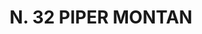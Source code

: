 ---
title: "N. 32 PIPER MONTAN"
plant-name: "N. 32"
plant-number: "032"
plant-xml: "/assets/xml/plant032.xml"
plant-img1: "/assets/img/plant032_verso.jpg"
plant-img2: "/assets/img/plant032.jpg"
plant-title: "N. 32 PIPER MONTAN"
plant-taxon-link: "http://www.worldfloraonline.org/taxon/wfo-0000637755"
plant-taxon-link: "[Daphne Mezereum L.]"
layout: single-xml
---